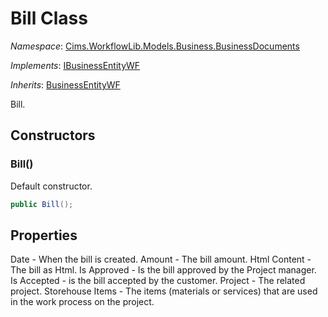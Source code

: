 # Bill Class 

*Namespace*: [Cims.WorkflowLib.Models.Business.BusinessDocuments](Cims.WorkflowLib.Models.Business.BusinessDocuments.md)

*Implements*: [IBusinessEntityWF](../IBusinessEntityWF.md)

*Inherits*: [BusinessEntityWF](../BusinessEntityWF.md)

Bill.

## Constructors

### Bill()

Default constructor.

```C#
public Bill();
```

## Properties

Date - When the bill is created.
Amount - The bill amount.
Html Content - The bill as Html.
Is Approved - Is the bill approved by the Project manager.
Is Accepted - is the bill accepted by the customer.
Project - The related project.
Storehouse Items - The items (materials or services) that are used in the work process on the project.
